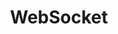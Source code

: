 ---
title: WebSocket
index: true
icon: network-wired
category:
  - Docs-Raspberry Pi

footer: false
---
